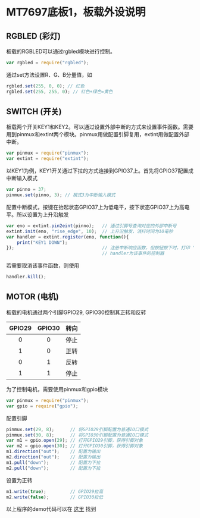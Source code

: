 # MT7697底板1，板载外设说明

## RGBLED \(彩灯\)

板载的RGBLED可以通过rgbled模块进行控制。

```js
var rgbled = require("rgbled");
```

通过set方法设置R、G、B分量值，如

```js
rgbled.set(255, 0, 0); // 红色
rgbled.set(255, 255, 0); // 红色+绿色=黄色
```

## SWITCH \(开关\)

板载两个开关KEY1和KEY2。可以通过设置外部中断的方式来设置事件函数。需要用到pinmux和extint两个模块。pinmux用做配置引脚复用，extint用做配置外部中断。

```js
var pinmux = require("pinmux");
var extint = require("extint");
```

以KEY1为例，KEY1开关通过下拉的方式连接到GPIO37上。首先将GPIO37配置成中断输入模式

```js
var pinno = 37;
pinmux.set(pinno, 3); // 模式3为中断输入模式
```

配置中断模式，按键在抬起状态GPIO37上为低电平，按下状态GPIO37上为高电平。所以设置为上升沿触发

```js
var eno = extint.pin2eint(pinno);   // 通过引脚号查询对应的外部中断号
extint.init(eno, "rise_edge", 10);  // 上升沿触发，消抖时间为10毫秒
var handler = extint.register(eno, function(){
    print("KEY1 DOWN");
});                                 // 注册中断响应函数，但按钮按下时，打印 "KEY1 DOWN"
                                    // handler为该事件的控制器
```

若需要取消该事件函数，则使用

```js
handler.kill();
```

## MOTOR \(电机\)

板载的电机通过两个引脚GPIO29, GPIO30控制其正转和反转

| GPIO29 | GPIO30 | 转向 |
| :---: | :---: | :---: |
| 0 | 0 | 停止 |
| 1 | 0 | 正转 |
| 0 | 1 | 反转 |
| 1 | 1 | 停止 |

为了控制电机，需要使用pinmux和gpio模块

```js
var pinmux = require("pinmux");
var gpio = require("gpio");
```

配置引脚

```js
pinmux.set(29, 8);      // 将GPIO29引脚配置为普通IO口模式
pinmux.set(30, 8);      // 将GPIO30引脚配置为普通IO口模式
var m1 = gpio.open(29); // 打开GPIO29引脚，获得引脚对象
var m2 = gpio.open(30); // 打开GPIO30引脚，获得引脚对象
m1.direction("out");    // 配置为输出
m2.direction("out");    // 配置为输出
m1.pull("down");        // 配置为下拉
m2.pull("down");        // 配置为下拉
```

设置为正转

```js
m1.write(true);         // GPIO29拉高
m2.write(false);        // GPIO30拉低
```

以上程序的demo代码可以在 [这里](https://github.com/WRTnode/Node.system_all_book/raw/master/files/demo-mt7697.zip) 找到


